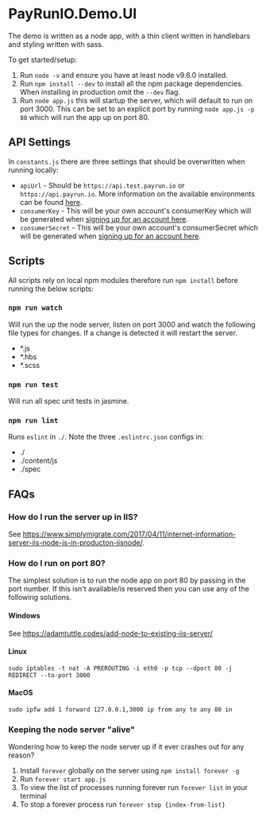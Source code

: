 # PayRunIO.Demo.UI

The demo is written as a node app, with a thin client written in handlebars and styling written with sass. 

To get started/setup:

1. Run `node -v` and ensure you have at least node v9.6.0 installed. 
2. Run `npm install --dev` to install all the npm package dependencies. When installing in production omit the `--dev` flag. 
3. Run `node app.js` this will startup the server, which will default to run on port 3000. This can be set to an explicit port by running `node app.js -p 80` which will run the app up on port 80.

## API Settings

In `constants.js` there are three settings that should be overwritten when running locally:

- `apiUrl` - Should be `https://api.test.payrun.io` or `https://api.payrun.io`. More information on the available environments can be found [here](http://developer.payrun.io/docs/getting-started/environments.html).
- `consumerKey` - This will be your own account's consumerKey which will be generated when [signing up for an account here](https://developer.payrun.io/Account/Register). 
- `consumerSecret` - This will be your own account's consumerSecret which will be generated when [signing up for an account here](https://developer.payrun.io/Account/Register). 

## Scripts

All scripts rely on local npm modules therefore run `npm install` before running the below scripts:

### `npm run watch`

Will run the up the node server, listen on port 3000 and watch the following file types for changes. If a change is detected it will restart the server. 

- *.js
- *.hbs
- *.scss

### `npm run test`

Will run all spec unit tests in jasmine.

### `npm run lint`

Runs `eslint` in `./`. Note the three `.eslintrc.json` configs in:

- ./
- ./content/js
- ./spec

## FAQs

### How do I run the server up in IIS?

See https://www.simplymigrate.com/2017/04/11/internet-information-server-iis-node-js-in-producton-iisnode/. 

### How do I run on port 80?

The simplest solution is to run the node app on port 80 by passing in the port number. If this isn't available/is reserved then you can use any of the following solutions.

#### Windows

See https://adamtuttle.codes/add-node-to-existing-iis-server/

#### Linux

```
sudo iptables -t nat -A PREROUTING -i eth0 -p tcp --dport 80 -j REDIRECT --to-port 3000
```

#### MacOS

```
sudo ipfw add 1 forward 127.0.0.1,3000 ip from any to any 80 in
```

### Keeping the node server "alive"

Wondering how to keep the node server up if it ever crashes out for any reason?

1. Install `forever` globally on the server using `npm install forever -g`
2. Run `forever start app.js`
3. To view the list of processes running forever run `forever list` in your terminal
4. To stop a forever process run `forever stop {index-from-list}`
